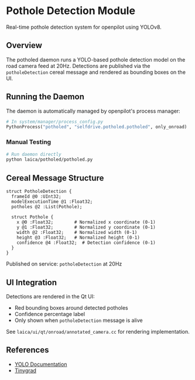 # Pothole Detection Module

Real-time pothole detection system for openpilot using YOLOv8.

## Overview

The potholed daemon runs a YOLO-based pothole detection model on the road camera feed at 20Hz. Detections are published via the `potholeDetection` cereal message and rendered as bounding boxes on the UI.

## Running the Daemon

The daemon is automatically managed by openpilot's process manager:

```python
# In system/manager/process_config.py
PythonProcess("potholed", "selfdrive.potholed.potholed", only_onroad)
```

### Manual Testing

```bash
# Run daemon directly
python laica/potholed/potholed.py
```

## Cereal Message Structure

```capnp
struct PotholeDetection {
  frameId @0 :UInt32;
  modelExecutionTime @1 :Float32;
  potholes @2 :List(Pothole);

  struct Pothole {
    x @0 :Float32;        # Normalized x coordinate (0-1)
    y @1 :Float32;        # Normalized y coordinate (0-1)
    width @2 :Float32;    # Normalized width (0-1)
    height @3 :Float32;   # Normalized height (0-1)
    confidence @4 :Float32;  # Detection confidence (0-1)
  }
}
```

Published on service: `potholeDetection` at 20Hz

## UI Integration

Detections are rendered in the Qt UI:
- Red bounding boxes around detected potholes
- Confidence percentage label
- Only shown when `potholeDetection` message is alive

See `laica/ui/qt/onroad/annotated_camera.cc` for rendering implementation.

## References

- [YOLO Documentation](https://docs.ultralytics.com/)
- [Tinygrad](https://github.com/tinygrad/tinygrad)
